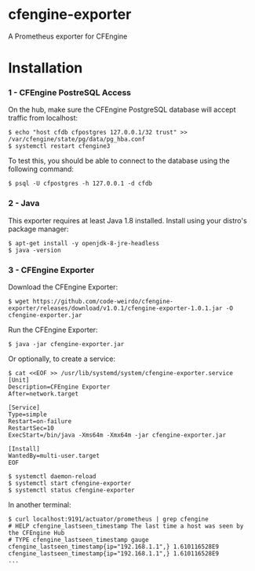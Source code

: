 # cfengine-exporter

A Prometheus exporter for CFEngine

# Installation

### 1 - CFEngine PostreSQL Access

On the hub, make sure the CFEngine PostgreSQL database will accept traffic from localhost:
~~~
$ echo "host cfdb cfpostgres 127.0.0.1/32 trust" >> /var/cfengine/state/pg/data/pg_hba.conf
$ systemctl restart cfengine3
~~~

To test this, you should be able to connect to the database using the following command:
~~~
$ psql -U cfpostgres -h 127.0.0.1 -d cfdb
~~~

### 2 - Java

This exporter requires at least Java 1.8 installed. Install using your distro's package manager:

~~~
$ apt-get install -y openjdk-8-jre-headless
$ java -version
~~~

### 3 - CFEngine Exporter

Download the CFEngine Exporter:

~~~
$ wget https://github.com/code-weirdo/cfengine-exporter/releases/download/v1.0.1/cfengine-exporter-1.0.1.jar -O cfengine-exporter.jar
~~~

Run the CFEngine Exporter:

~~~
$ java -jar cfengine-exporter.jar
~~~

Or optionally, to create a service:

~~~
$ cat <<EOF >> /usr/lib/systemd/system/cfengine-exporter.service
[Unit]
Description=CFEngine Exporter
After=network.target
 
[Service]
Type=simple
Restart=on-failure
RestartSec=10
ExecStart=/bin/java -Xms64m -Xmx64m -jar cfengine-exporter.jar

[Install]
WantedBy=multi-user.target
EOF
~~~

~~~
$ systemctl daemon-reload
$ systemctl start cfengine-exporter
$ systemctl status cfengine-exporter
~~~

In another terminal:

~~~
$ curl localhost:9191/actuator/prometheus | grep cfengine
# HELP cfengine_lastseen_timestamp The last time a host was seen by the CFEngine Hub
# TYPE cfengine_lastseen_timestamp gauge
cfengine_lastseen_timestamp{ip="192.168.1.1",} 1.610116528E9
cfengine_lastseen_timestamp{ip="192.168.1.1",} 1.610116528E9
...
~~~

